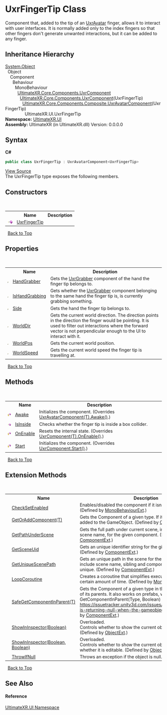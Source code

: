 # UxrFingerTip Class
 

Component that, added to the tip of an <a href="T_UltimateXR_Avatar_UxrAvatar">UxrAvatar</a> finger, allows it to interact with user interfaces. It is normally added only to the index fingers so that other fingers don't generate unwanted interactions, but it can be added to any finger.


## Inheritance Hierarchy
<a href="https://docs.microsoft.com/dotnet/api/system.object" target="_blank" rel="noopener noreferrer">System.Object</a><br />&nbsp;&nbsp;Object<br />&nbsp;&nbsp;&nbsp;&nbsp;Component<br />&nbsp;&nbsp;&nbsp;&nbsp;&nbsp;&nbsp;Behaviour<br />&nbsp;&nbsp;&nbsp;&nbsp;&nbsp;&nbsp;&nbsp;&nbsp;MonoBehaviour<br />&nbsp;&nbsp;&nbsp;&nbsp;&nbsp;&nbsp;&nbsp;&nbsp;&nbsp;&nbsp;<a href="T_UltimateXR_Core_Components_UxrComponent">UltimateXR.Core.Components.UxrComponent</a><br />&nbsp;&nbsp;&nbsp;&nbsp;&nbsp;&nbsp;&nbsp;&nbsp;&nbsp;&nbsp;&nbsp;&nbsp;<a href="T_UltimateXR_Core_Components_UxrComponent_1">UltimateXR.Core.Components.UxrComponent</a>(UxrFingerTip)<br />&nbsp;&nbsp;&nbsp;&nbsp;&nbsp;&nbsp;&nbsp;&nbsp;&nbsp;&nbsp;&nbsp;&nbsp;&nbsp;&nbsp;<a href="T_UltimateXR_Core_Components_Composite_UxrAvatarComponent_1">UltimateXR.Core.Components.Composite.UxrAvatarComponent</a>(UxrFingerTip)<br />&nbsp;&nbsp;&nbsp;&nbsp;&nbsp;&nbsp;&nbsp;&nbsp;&nbsp;&nbsp;&nbsp;&nbsp;&nbsp;&nbsp;&nbsp;&nbsp;UltimateXR.UI.UxrFingerTip<br />
**Namespace:**&nbsp;<a href="N_UltimateXR_UI">UltimateXR.UI</a><br />**Assembly:**&nbsp;UltimateXR (in UltimateXR.dll) Version: 0.0.0.0

## Syntax

**C#**<br />
``` C#
public class UxrFingerTip : UxrAvatarComponent<UxrFingerTip>
```

<a href="UltimateXR/Scripts/UI/UxrFingerTip.cs" rel="noopener noreferrer" title="View the source code">View Source</a><br />
The UxrFingerTip type exposes the following members.


## Constructors
&nbsp;<table><tr><th></th><th>Name</th><th>Description</th></tr><tr><td>![Public method](media/pubmethod.gif "Public method")</td><td><a href="M_UltimateXR_UI_UxrFingerTip__ctor">UxrFingerTip</a></td><td /></tr></table>&nbsp;
<a href="#uxrfingertip-class">Back to Top</a>

## Properties
&nbsp;<table><tr><th></th><th>Name</th><th>Description</th></tr><tr><td>![Public property](media/pubproperty.gif "Public property")</td><td><a href="P_UltimateXR_UI_UxrFingerTip_HandGrabber">HandGrabber</a></td><td>
Gets the <a href="T_UltimateXR_Manipulation_UxrGrabber">UxrGrabber</a> component of the hand the finger tip belongs to.</td></tr><tr><td>![Public property](media/pubproperty.gif "Public property")</td><td><a href="P_UltimateXR_UI_UxrFingerTip_IsHandGrabbing">IsHandGrabbing</a></td><td>
Gets whether the <a href="T_UltimateXR_Manipulation_UxrGrabber">UxrGrabber</a> component belonging to the same hand the finger tip is, is currently grabbing something.</td></tr><tr><td>![Public property](media/pubproperty.gif "Public property")</td><td><a href="P_UltimateXR_UI_UxrFingerTip_Side">Side</a></td><td>
Gets the hand the finger tip belongs to.</td></tr><tr><td>![Public property](media/pubproperty.gif "Public property")</td><td><a href="P_UltimateXR_UI_UxrFingerTip_WorldDir">WorldDir</a></td><td>
Gets the current world direction. The direction points in the direction the finger would be pointing. It is used to filter out interactions where the forward vector is not perpendicular enough to the UI to interact with it.</td></tr><tr><td>![Public property](media/pubproperty.gif "Public property")</td><td><a href="P_UltimateXR_UI_UxrFingerTip_WorldPos">WorldPos</a></td><td>
Gets the current world position.</td></tr><tr><td>![Public property](media/pubproperty.gif "Public property")</td><td><a href="P_UltimateXR_UI_UxrFingerTip_WorldSpeed">WorldSpeed</a></td><td>
Gets the current world speed the finger tip is travelling at.</td></tr></table>&nbsp;
<a href="#uxrfingertip-class">Back to Top</a>

## Methods
&nbsp;<table><tr><th></th><th>Name</th><th>Description</th></tr><tr><td>![Protected method](media/protmethod.gif "Protected method")</td><td><a href="M_UltimateXR_UI_UxrFingerTip_Awake">Awake</a></td><td>
Initializes the component.
 (Overrides <a href="M_UltimateXR_Core_Components_Composite_UxrAvatarComponent_1_Awake">UxrAvatarComponent(T).Awake()</a>.)</td></tr><tr><td>![Public method](media/pubmethod.gif "Public method")</td><td><a href="M_UltimateXR_UI_UxrFingerTip_IsInside">IsInside</a></td><td>
Checks whether the finger tip is inside a box collider.</td></tr><tr><td>![Protected method](media/protmethod.gif "Protected method")</td><td><a href="M_UltimateXR_UI_UxrFingerTip_OnEnable">OnEnable</a></td><td>
Resets the internal state.
 (Overrides <a href="M_UltimateXR_Core_Components_UxrComponent_1_OnEnable">UxrComponent(T).OnEnable()</a>.)</td></tr><tr><td>![Protected method](media/protmethod.gif "Protected method")</td><td><a href="M_UltimateXR_UI_UxrFingerTip_Start">Start</a></td><td>
Initializes the component.
 (Overrides <a href="M_UltimateXR_Core_Components_UxrComponent_Start">UxrComponent.Start()</a>.)</td></tr></table>&nbsp;
<a href="#uxrfingertip-class">Back to Top</a>

## Extension Methods
&nbsp;<table><tr><th></th><th>Name</th><th>Description</th></tr><tr><td>![Public Extension Method](media/pubextension.gif "Public Extension Method")</td><td><a href="M_UltimateXR_Extensions_Unity_MonoBehaviourExt_CheckSetEnabled">CheckSetEnabled</a></td><td>
Enables/disabled the component if it isn't enabled already.
 (Defined by <a href="T_UltimateXR_Extensions_Unity_MonoBehaviourExt">MonoBehaviourExt</a>.)</td></tr><tr><td>![Public Extension Method](media/pubextension.gif "Public Extension Method")</td><td><a href="M_UltimateXR_Extensions_Unity_ComponentExt_GetOrAddComponent__1">GetOrAddComponent(T)</a></td><td>
Gets the Component of a given type. If it doesn't exist, it is added to the GameObject.
 (Defined by <a href="T_UltimateXR_Extensions_Unity_ComponentExt">ComponentExt</a>.)</td></tr><tr><td>![Public Extension Method](media/pubextension.gif "Public Extension Method")</td><td><a href="M_UltimateXR_Extensions_Unity_ComponentExt_GetPathUnderScene">GetPathUnderScene</a></td><td>
Gets the full path under current scene, including all parents, but scene name, for the given component.
 (Defined by <a href="T_UltimateXR_Extensions_Unity_ComponentExt">ComponentExt</a>.)</td></tr><tr><td>![Public Extension Method](media/pubextension.gif "Public Extension Method")</td><td><a href="M_UltimateXR_Extensions_Unity_ComponentExt_GetSceneUid">GetSceneUid</a></td><td>
Gets an unique identifier string for the given component.
 (Defined by <a href="T_UltimateXR_Extensions_Unity_ComponentExt">ComponentExt</a>.)</td></tr><tr><td>![Public Extension Method](media/pubextension.gif "Public Extension Method")</td><td><a href="M_UltimateXR_Extensions_Unity_ComponentExt_GetUniqueScenePath">GetUniqueScenePath</a></td><td>
Gets an unique path in the scene for the given component. It will include scene name, sibling and component indices to make it unique.
 (Defined by <a href="T_UltimateXR_Extensions_Unity_ComponentExt">ComponentExt</a>.)</td></tr><tr><td>![Public Extension Method](media/pubextension.gif "Public Extension Method")</td><td><a href="M_UltimateXR_Extensions_Unity_MonoBehaviourExt_LoopCoroutine">LoopCoroutine</a></td><td>
Creates a coroutine that simplifies executing a loop during a certain amount of time.
 (Defined by <a href="T_UltimateXR_Extensions_Unity_MonoBehaviourExt">MonoBehaviourExt</a>.)</td></tr><tr><td>![Public Extension Method](media/pubextension.gif "Public Extension Method")</td><td><a href="M_UltimateXR_Extensions_Unity_ComponentExt_SafeGetComponentInParent__1">SafeGetComponentInParent(T)</a></td><td>
Gets the Component of a given type in the GameObject or any of its parents. It also works on prefabs, where regular GetComponentInParent(Type, Boolean) will not work: https://issuetracker.unity3d.com/issues/getcomponentinparent-is-returning-null-when-the-gameobject-is-a-prefab
 (Defined by <a href="T_UltimateXR_Extensions_Unity_ComponentExt">ComponentExt</a>.)</td></tr><tr><td>![Public Extension Method](media/pubextension.gif "Public Extension Method")</td><td><a href="M_UltimateXR_Extensions_Unity_ObjectExt_ShowInInspector">ShowInInspector(Boolean)</a></td><td>Overloaded.  
Controls whether to show the current object in the inspector.
 (Defined by <a href="T_UltimateXR_Extensions_Unity_ObjectExt">ObjectExt</a>.)</td></tr><tr><td>![Public Extension Method](media/pubextension.gif "Public Extension Method")</td><td><a href="M_UltimateXR_Extensions_Unity_ObjectExt_ShowInInspector_1">ShowInInspector(Boolean, Boolean)</a></td><td>Overloaded.  
Controls whether to show the current object in the inspector and whether it is editable.
 (Defined by <a href="T_UltimateXR_Extensions_Unity_ObjectExt">ObjectExt</a>.)</td></tr><tr><td>![Public Extension Method](media/pubextension.gif "Public Extension Method")</td><td><a href="M_UltimateXR_Extensions_System_ObjectExt_ThrowIfNull">ThrowIfNull</a></td><td>
Throws an exception if the object is null.
 (Defined by <a href="T_UltimateXR_Extensions_System_ObjectExt">ObjectExt</a>.)</td></tr></table>&nbsp;
<a href="#uxrfingertip-class">Back to Top</a>

## See Also


#### Reference
<a href="N_UltimateXR_UI">UltimateXR.UI Namespace</a><br />